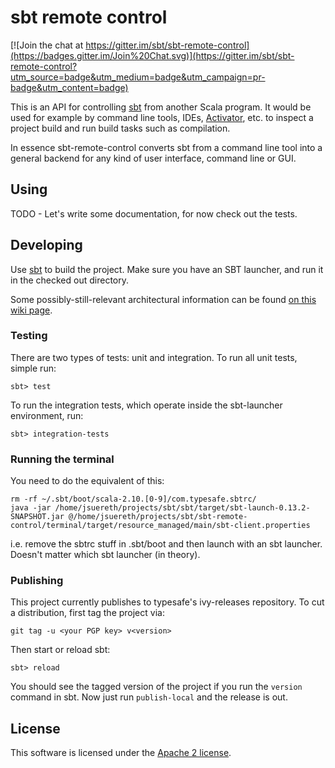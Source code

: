 # sbt remote control

[![Join the chat at https://gitter.im/sbt/sbt-remote-control](https://badges.gitter.im/Join%20Chat.svg)](https://gitter.im/sbt/sbt-remote-control?utm_source=badge&utm_medium=badge&utm_campaign=pr-badge&utm_content=badge)

This is an API for controlling [sbt](http://scala-sbt.org/) from
another Scala program. It would be used for example by command line tools,
IDEs, [Activator](https://github.com/typesafehub/activator),
etc. to inspect a project build and run build tasks such as compilation.

In essence sbt-remote-control converts sbt from a command line tool into a
general backend for any kind of user interface, command line or GUI.

## Using

TODO - Let's write some documentation, for now check out the tests.


## Developing

Use [sbt](http://scala-sbt.org/) to build the project. Make sure you have an SBT launcher, and run it in the checked out directory.


Some possibly-still-relevant architectural information can be
found [on this wiki page](https://github.com/sbt/sbt/wiki/Client-server-split).

### Testing

There are two types of tests:  unit and integration.   To run all unit tests, simple run:

    sbt> test


To run the integration tests, which operate inside the sbt-launcher environment, run:

    sbt> integration-tests


### Running the terminal

You need to do the equivalent of this:

```
rm -rf ~/.sbt/boot/scala-2.10.[0-9]/com.typesafe.sbtrc/
java -jar /home/jsuereth/projects/sbt/sbt/target/sbt-launch-0.13.2-SNAPSHOT.jar @/home/jsuereth/projects/sbt/sbt-remote-control/terminal/target/resource_managed/main/sbt-client.properties
```

i.e. remove the sbtrc stuff in .sbt/boot and then launch with an
sbt launcher. Doesn't matter which sbt launcher (in theory).

### Publishing

This project currently publishes to typesafe's ivy-releases repository.  To cut a distribution, first tag the project via:


    git tag -u <your PGP key> v<version>


Then start or reload sbt:


    sbt> reload


You should see the tagged version of the project if you run the `version` command in sbt.  Now just run `publish-local` and the release is out.


## License

This software is licensed under the [Apache 2 license](http://www.apache.org/licenses/LICENSE-2.0).
